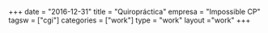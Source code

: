 +++
date = "2016-12-31"
title =  "Quiropráctica"
empresa = "Impossible CP"
tagsw = ["cgi"]
categories = ["work"]
type = "work"
layout ="work"
+++